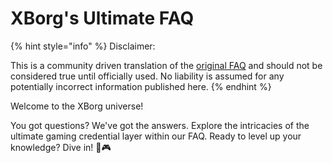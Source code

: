 # XBorg's Ultimate FAQ

{% hint style="info" %}
Disclaimer:

This is a community driven translation of the [original FAQ](https://xborg-1.gitbook.io/faq/) and should not be considered true until officially used. No liability is assumed for any potentially incorrect information published here.
{% endhint %}

Welcome to the XBorg universe!&#x20;

You got questions? We've got the answers. Explore the intricacies of the ultimate gaming credential layer within our FAQ. Ready to level up your knowledge? Dive in! 🚀🎮
